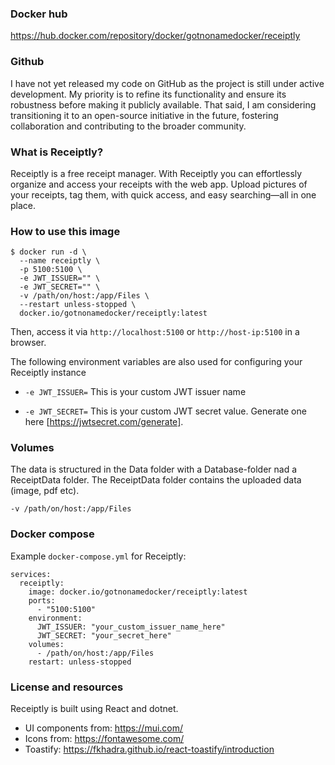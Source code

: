 ### Docker hub
https://hub.docker.com/repository/docker/gotnonamedocker/receiptly

### Github
I have not yet released my code on GitHub as the project is still under active development. My priority is to refine its functionality and ensure its robustness before making it publicly available. That said, I am considering transitioning it to an open-source initiative in the future, fostering collaboration and contributing to the broader community.

### What is Receiptly?

Receiptly is a free receipt manager. With Receiptly you can effortlessly organize and access your receipts with the web app. Upload pictures of your receipts, tag them, with quick access, and easy searching—all in one place.

### How to use this image

```
$ docker run -d \
  --name receiptly \
  -p 5100:5100 \
  -e JWT_ISSUER="" \
  -e JWT_SECRET="" \
  -v /path/on/host:/app/Files \
  --restart unless-stopped \
  docker.io/gotnonamedocker/receiptly:latest
```
Then, access it via ```http://localhost:5100``` or ```http://host-ip:5100``` in a browser.

The following environment variables are also used for configuring your Receiptly instance

* ```-e JWT_ISSUER=```
    This is your custom JWT issuer name

* ```-e JWT_SECRET=```
    This is your custom JWT secret value. Generate one here [https://jwtsecret.com/generate].


### Volumes

The data is structured in the Data folder with a Database-folder nad a ReceiptData folder. The ReceiptData folder contains the uploaded data (image, pdf etc).

```
-v /path/on/host:/app/Files
```


### Docker compose

Example ```docker-compose.yml``` for Receiptly:

```
services:
  receiptly:
    image: docker.io/gotnonamedocker/receiptly:latest
    ports:
      - "5100:5100"
    environment:
      JWT_ISSUER: "your_custom_issuer_name_here"
      JWT_SECRET: "your_secret_here"
    volumes:
      - /path/on/host:/app/Files
    restart: unless-stopped
```

### License and resources
Receiptly is built using React and dotnet.

* UI components from: https://mui.com/
* Icons from: https://fontawesome.com/
* Toastify: https://fkhadra.github.io/react-toastify/introduction

